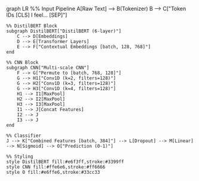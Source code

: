 graph LR
    %% Input Pipeline
    A[Raw Text] --> B(Tokenizer)
    B --> C["Token IDs [CLS] I feel... [SEP]"]
    
    %% DistilBERT Block
    subgraph DistilBERT["DistilBERT (6-layer)"]
        C --> D[Embeddings]
        D --> E[Transformer Layers]
        E --> F["Contextual Embeddings [batch, 128, 768]"]
    end
    
    %% CNN Block
    subgraph CNN["Multi-scale CNN"]
        F --> G["Permute to [batch, 768, 128]"]
        G --> H1["Conv1D (k=2, filters=128)"]
        G --> H2["Conv1D (k=3, filters=128)"]
        G --> H3["Conv1D (k=4, filters=128)"]
        H1 --> I1[MaxPool]
        H2 --> I2[MaxPool]
        H3 --> I3[MaxPool]
        I1 --> J[Concat Features]
        I2 --> J
        I3 --> J
    end
    
    %% Classifier
    J --> K["Combined Features [batch, 384]"] --> L[Dropout] --> M[Linear] --> N[Sigmoid] --> O["Prediction (0-1)"]
    
    %% Styling
    style DistilBERT fill:#e6f3ff,stroke:#3399ff
    style CNN fill:#ffe6e6,stroke:#ff6666
    style O fill:#e6ffe6,stroke:#33cc33
